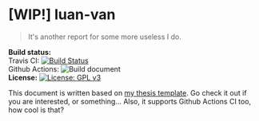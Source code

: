 # [WIP!] luan-van
> It's another report for some more useless I do.

**Build status:**\
Travis CI: [![Build Status](https://travis-ci.com/Rudo2204/luan-van.svg?branch=master)](https://travis-ci.com/Rudo2204/luan-van)\
Github Actions: ![Build document](https://github.com/Rudo2204/luan-van/workflows/Build%20document/badge.svg?branch=master)\
**License:** [![License: GPL v3](https://img.shields.io/badge/License-GPLv3-blue.svg)](https://www.gnu.org/licenses/gpl-3.0)

This document is written based on [my thesis template](https://github.com/Rudo2204/thesis-template). Go check it out if you are interested, or something... Also, it supports Github Actions CI too, how cool is that?

